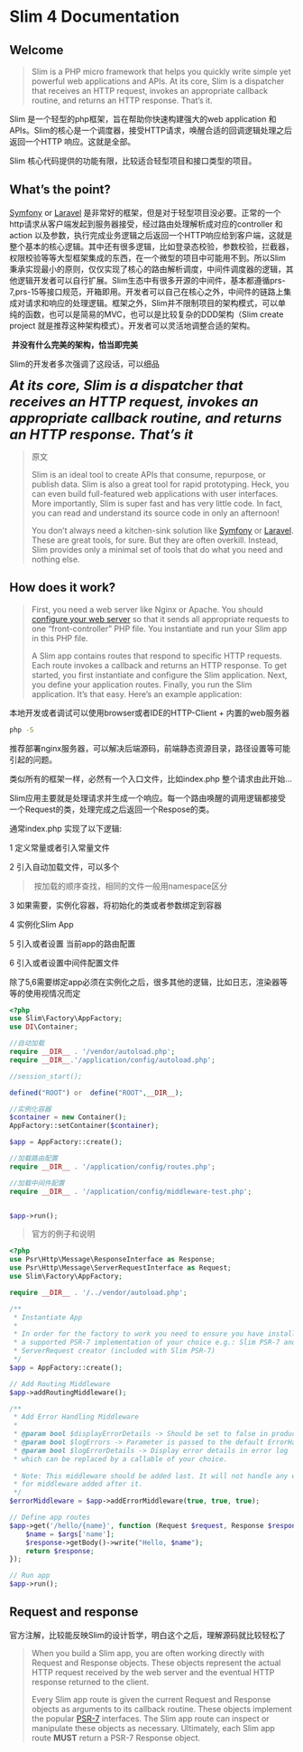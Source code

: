 # Slim 4 Documentation

## Welcome

> Slim is a PHP micro framework that helps you quickly write simple yet powerful web applications and APIs. At its core, Slim is a dispatcher that receives an HTTP request, invokes an appropriate callback routine, and returns an HTTP response. That’s it.

Slim 是一个轻型的php框架，旨在帮助你快速构建强大的web application 和 APIs。Slim的核心是一个调度器，接受HTTP请求，唤醒合适的回调逻辑处理之后返回一个HTTP 响应。这就是全部。

Slim 核心代码提供的功能有限，比较适合轻型项目和接口类型的项目。

## What’s the point?

 [Symfony](https://symfony.com/) or [Laravel](https://laravel.com/) 是非常好的框架，但是对于轻型项目没必要。正常的一个http请求从客户端发起到服务器接受，经过路由处理解析成对应的controller 和 action 以及参数，执行完成业务逻辑之后返回一个HTTP响应给到客户端，这就是整个基本的核心逻辑。其中还有很多逻辑，比如登录态校验，参数校验，拦截器，权限校验等等大型框架集成的东西，在一个微型的项目中可能用不到。所以Slim 秉承实现最小的原则，仅仅实现了核心的路由解析调度，中间件调度器的逻辑，其他逻辑开发者可以自行扩展。Slim生态中有很多开源的中间件，基本都遵循prs-7,prs-15等接口规范，开箱即用。开发者可以自己在核心之外，中间件的链路上集成对请求和响应的处理逻辑。框架之外，Slim并不限制项目的架构模式，可以单纯的函数，也可以是简易的MVC，也可以是比较复杂的DDD架构（Slim create project 就是推荐这种架构模式）。开发者可以灵活地调整合适的架构。

​	**并没有什么完美的架构，恰当即完美**

Slim的开发者多次强调了这段话，可以细品

<font size="5">***At its core, Slim is a dispatcher that receives an HTTP request, invokes an appropriate callback routine, and returns an HTTP response. That’s it***</font>

> 原文
>
> Slim is an ideal tool to create APIs that consume, repurpose, or publish data. Slim is also a great tool for rapid prototyping. Heck, you can even build full-featured web applications with user interfaces. More importantly, Slim is super fast and has very little code. In fact, you can read and understand its source code in only an afternoon!
>
> You don’t always need a kitchen-sink solution like [Symfony](https://symfony.com/) or [Laravel](https://laravel.com/). These are great tools, for sure. But they are often overkill. Instead, Slim provides only a minimal set of tools that do what you need and nothing else.

## How does it work?

> First, you need a web server like Nginx or Apache. You should [configure your web server](https://www.slimframework.com/docs/v4/start/web-servers.html) so that it sends all appropriate requests to one “front-controller” PHP file. You instantiate and run your Slim app in this PHP file.
>
> A Slim app contains routes that respond to specific HTTP requests. Each route invokes a callback and returns an HTTP response. To get started, you first instantiate and configure the Slim application. Next, you define your application routes. Finally, you run the Slim application. It’s that easy. Here’s an example application:

本地开发或者调试可以使用browser或者IDE的HTTP-Client + 内置的web服务器

```bash
php -S  
```

推荐部署nginx服务器，可以解决后端源码，前端静态资源目录，路径设置等可能引起的问题。

类似所有的框架一样，必然有一个入口文件，比如index.php 整个请求由此开始...

Slim应用主要就是处理请求并生成一个响应。每一个路由唤醒的调用逻辑都接受一个Request的类，处理完成之后返回一个Respose的类。

通常index.php 实现了以下逻辑:

1 定义常量或者引入常量文件

2 引入自动加载文件，可以多个

> ​	按加载的顺序查找，相同的文件一般用namespace区分

3 如果需要，实例化容器，将初始化的类或者参数绑定到容器

4 实例化Slim App

5 引入或者设置 当前app的路由配置

6 引入或者设置中间件配置文件

除了5,6需要绑定app必须在实例化之后，很多其他的逻辑，比如日志，渲染器等等的使用视情况而定



```php
<?php
use Slim\Factory\AppFactory;
use DI\Container;

//自动加载
require __DIR__ . '/vendor/autoload.php';
require __DIR__.'/application/config/autoload.php';

//session_start();

defined("ROOT") or  define("ROOT",__DIR__);

//实例化容器
$container = new Container();
AppFactory::setContainer($container);

$app = AppFactory::create();

//加载路由配置
require __DIR__ . '/application/config/routes.php';

//加载中间件配置
require __DIR__ . '/application/config/middleware-test.php';


$app->run();
```

> 官方的例子和说明

```php
<?php
use Psr\Http\Message\ResponseInterface as Response;
use Psr\Http\Message\ServerRequestInterface as Request;
use Slim\Factory\AppFactory;

require __DIR__ . '/../vendor/autoload.php';

/**
 * Instantiate App
 *
 * In order for the factory to work you need to ensure you have installed
 * a supported PSR-7 implementation of your choice e.g.: Slim PSR-7 and a supported
 * ServerRequest creator (included with Slim PSR-7)
 */
$app = AppFactory::create();

// Add Routing Middleware
$app->addRoutingMiddleware();

/**
 * Add Error Handling Middleware
 *
 * @param bool $displayErrorDetails -> Should be set to false in production
 * @param bool $logErrors -> Parameter is passed to the default ErrorHandler
 * @param bool $logErrorDetails -> Display error details in error log
 * which can be replaced by a callable of your choice.
 
 * Note: This middleware should be added last. It will not handle any exceptions/errors
 * for middleware added after it.
 */
$errorMiddleware = $app->addErrorMiddleware(true, true, true);

// Define app routes
$app->get('/hello/{name}', function (Request $request, Response $response, $args) {
    $name = $args['name'];
    $response->getBody()->write("Hello, $name");
    return $response;
});

// Run app
$app->run();
```

## Request and response

 官方注解，比较能反映Slim的设计哲学，明白这个之后，理解源码就比较轻松了

> When you build a Slim app, you are often working directly with Request and Response objects. These objects represent the actual HTTP request received by the web server and the eventual HTTP response returned to the client.
>
> Every Slim app route is given the current Request and Response objects as arguments to its callback routine. These objects implement the popular [PSR-7](https://www.slimframework.com/docs/v4/concepts/value-objects.html) interfaces. The Slim app route can inspect or manipulate these objects as necessary. Ultimately, each Slim app route **MUST** return a PSR-7 Response object.